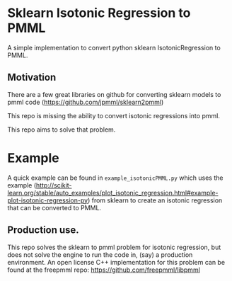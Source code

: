 # Sklearn Isotonic Regression to PMML
A simple implementation to convert python sklearn IsotonicRegression to PMML.

## Motivation
There are a few great libraries on github for converting sklearn models to pmml code (https://github.com/jpmml/sklearn2pmml)

This repo is missing the ability to convert isotonic regressions into pmml.  

This repo aims to solve that problem.

# Example
A quick example can be found in `example_isotonicPMML.py` which uses the example (http://scikit-learn.org/stable/auto_examples/plot_isotonic_regression.html#example-plot-isotonic-regression-py) from sklearn to create an isotonic regression that can be converted to PMML.

## Production use.
This repo solves the sklearn to pmml problem for isotonic regression, but does not solve the engine to run the code in, (say) a production environment.
An open license C++ implementation for this problem can be found at the freepmml repo: https://github.com/freepmml/libpmml
